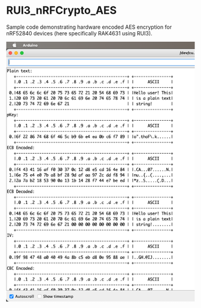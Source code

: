 # RUI3_nRFCrypto_AES

Sample code demonstrating hardware encoded AES encryption for nRF52840 devices (here specifically RAK4631 using RUI3).

![Screenshot.png](Screenshot.png)
